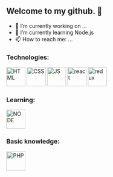 ## Welcome to my github. 👋
- 🔭 I’m currently working on ...
- 🌱 I’m currently learning Node.js
- 📫 How to reach me: ...

### Technologies:
<img src="https://github.com/radzikoska123/radzikoska123/blob/main/icons/html.png" alt="HTML" width="50"/>
<img src="https://github.com/radzikoska123/radzikoska123/blob/main/icons/css-3.png" alt="CSS" width="50"/>
<img src="https://github.com/radzikoska123/radzikoska123/blob/main/icons/js.png" alt="JS" width="50"/>
<img src="https://github.com/radzikoska123/radzikoska123/blob/main/icons/react.png" alt="react" width="50"/>
<img src="https://github.com/radzikoska123/radzikoska123/blob/main/icons/redux.png" alt="redux" width="50"/>


### Learning:
<img src="https://github.com/radzikoska123/radzikoska123/blob/main/icons/node.png" alt="NODE" width="50"/>

### Basic knowledge:

<img src="https://github.com/radzikoska123/radzikoska123/blob/main/icons/php.png" alt="PHP" width="50"/>


<!--
**radzikoska123/radzikoska123** is a ✨ _special_ ✨ repository because its `README.md` (this file) appears on your GitHub profile.

Here are some ideas to get you started:

- 🔭 I’m currently working on ...
- 🌱 I’m currently learning ...
- 👯 I’m looking to collaborate on ...
- 🤔 I’m looking for help with ...
- 💬 Ask me about ...
- 📫 How to reach me: ...
- 😄 Pronouns: ...
- ⚡ Fun fact: ...
-->
